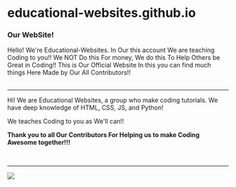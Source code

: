 # educational-websites.github.io

### Our WebSite!
Hello! We're Educational-Websites. In Our this account We are teaching Coding to you!! We NOT Do this For money, We do this To Help Others be Great in Coding!!
This is Our Official Website In this you can find much things Here Made by Our All Contributors!!<br><br><hr><p>Hi!  We are Educational Websites, a group who make coding tutorials. We have deep knowledge of HTML, CSS, JS, and Python!</p><p>We teaches Coding to you as We'll can!!</p><p><b>Thank you to all Our Contributors For Helping us to make Coding Awesome together!!!</p><br><hr>
<img src="https://github.com/Educational-Websites/educational-websites.github.io/blob/feba054b8196d93d05c8289d1b528bf5451fe55c/Card.png"></img>
